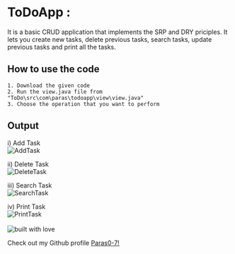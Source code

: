 # ToDoApp :
It is a basic CRUD application that implements the SRP and DRY priciples. It lets you create new tasks, delete previous tasks, search tasks, update previous tasks and print all the tasks.

## How to use the code

```
1. Download the given code
2. Run the view.java file from "ToDo\src\com\paras\todoapp\view\view.java"
3. Choose the operation that you want to perform

```

## Output 
i) Add Task <br>
![AddTask](https://raw.githubusercontent.com/Paras0-7/ToDoApp/main/Images/addTask.png )<br>

ii) Delete Task <br>
![DeleteTask](https://raw.githubusercontent.com/Paras0-7/ToDoApp/main/Images/deleteTask.png) <br>

iii) Search Task<br>
![SearchTask](https://raw.githubusercontent.com/Paras0-7/ToDoApp/main/Images/searchTask.png)<br>

iv) Print Task<br>
![PrintTask](https://raw.githubusercontent.com/Paras0-7/ToDoApp/main/Images/printTask.png)
<br>
<br>
![built with love](https://forthebadge.com/images/badges/built-with-love.svg)<br>

Check out my Github profile [Paras0-7!](https://github.com/Paras0-7)